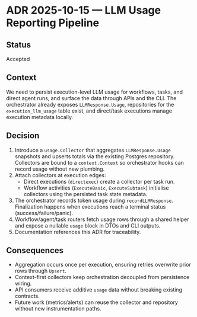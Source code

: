 # ADR 2025-10-15 — LLM Usage Reporting Pipeline

## Status

Accepted

## Context

We need to persist execution-level LLM usage for workflows, tasks, and direct agent runs, and surface the data through APIs and the CLI. The orchestrator already exposes `LLMResponse.Usage`, repositories for the `execution_llm_usage` table exist, and direct/task executions manage execution metadata locally.

## Decision

1. Introduce a `usage.Collector` that aggregates `LLMResponse.Usage` snapshots and upserts totals via the existing Postgres repository. Collectors are bound to a `context.Context` so orchestrator hooks can record usage without new plumbing.
2. Attach collectors at execution edges:
   - Direct executions (`directexec`) create a collector per task run.
   - Workflow activities (`ExecuteBasic`, `ExecuteSubtask`) initialise collectors using the persisted task state metadata.
3. The orchestrator records token usage during `recordLLMResponse`. Finalization happens when executions reach a terminal status (success/failure/panic).
4. Workflow/agent/task routers fetch usage rows through a shared helper and expose a nullable `usage` block in DTOs and CLI outputs.
5. Documentation references this ADR for traceability.

## Consequences

- Aggregation occurs once per execution, ensuring retries overwrite prior rows through `Upsert`.
- Context-first collectors keep orchestration decoupled from persistence wiring.
- API consumers receive additive `usage` data without breaking existing contracts.
- Future work (metrics/alerts) can reuse the collector and repository without new instrumentation paths.
